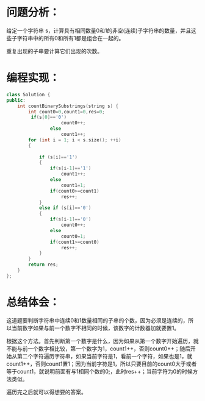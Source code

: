 # 问题分析：
给定一个字符串 s，计算具有相同数量0和1的非空(连续)子字符串的数量，并且这些子字符串中的所有0和所有1都是组合在一起的。

重复出现的子串要计算它们出现的次数。
# 编程实现：
```C++
class Solution {
public:
    int countBinarySubstrings(string s) {
        int count0=0,count1=0,res=0;
         if(s[0]=='0') 
                    count0++;
                else
                    count1++;
        for (int i = 1; i < s.size(); ++i)
        {
        
            if (s[i]=='1')
            {
                if(s[i-1]=='1') 
                    count1++;
                else
                    count1=1;
                if(count0>=count1)
                    res++;
            } 
            else if (s[i]=='0') 
            {
                if(s[i-1]=='0') 
                    count0++; 
                else
                    count0=1;
                if(count1>=count0) 
                    res++;
            }
        }
        return res;
    }
};

```
# 总结体会：
这道题要判断字符串中连续0和1数量相同的子串的个数，因为必须是连续的，所以当前数字如果与前一个数字不相同的时候，该数字的计数器加就要置1。   
   
根据这个方法。首先判断第一个数字是什么，因为如果从第一个数字开始遍历，就不能与前一个数字相比较，第一个数字为1，count1++，否则count0++；随后开始从第二个字符遍历字符串，如果当前字符是1，看前一个字符，如果也是1，就count1++，否则count1置1；因为当前字符是1，所以只要目前的count0大于或者等于count1，就说明前面有与1相同个数的0;，此时res++；当前字符为0的时候方法类似。   
   
遍历完之后就可以得想要的答案。